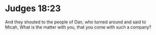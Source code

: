 # Judges 18:23

And they shouted to the people of Dan, who turned around and said to Micah, What is the matter with you, that you come with such a company?
